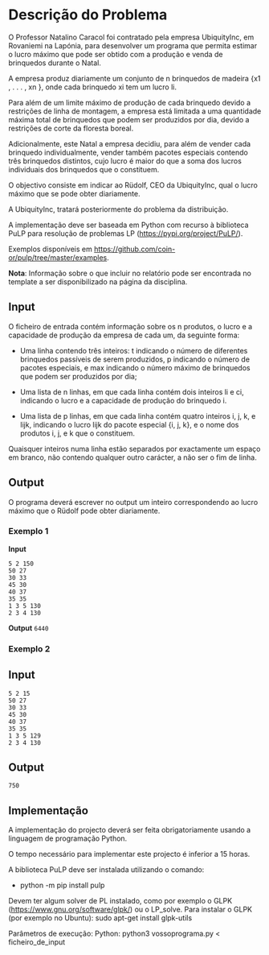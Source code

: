 # Descrição do Problema

O Professor Natalino Caracol foi contratado pela empresa UbiquityInc, em Rovaniemi na Lapónia, para desenvolver um programa que permita estimar o lucro máximo que pode ser obtido com a produção e venda de brinquedos durante o Natal.

A empresa produz diariamente um conjunto de n brinquedos de madeira {x1 , . . . , xn }, onde cada brinquedo xi tem um lucro li.


Para além de um limite máximo de produção de cada brinquedo devido a restrições de linha de montagem, a empresa está limitada a uma quantidade máxima total de brinquedos que podem ser produzidos por dia, devido a restrições de corte da floresta boreal.

Adicionalmente, este Natal a empresa decidiu, para além de vender cada brinquedo individualmente, vender também pacotes especiais contendo três brinquedos distintos, cujo lucro é maior do que a soma dos lucros individuais dos brinquedos que o constituem.

O objectivo consiste em indicar ao Rüdolf, CEO da UbiquityInc, qual o lucro máximo que se pode obter diariamente.

A UbiquityInc, tratará posteriormente do problema da distribuição.

A implementação deve ser baseada em Python com recurso à biblioteca PuLP para resolução de problemas LP (https://pypi.org/project/PuLP/).

Exemplos disponíveis em https://github.com/coin-or/pulp/tree/master/examples.


**Nota**: Informação sobre o que incluir no relatório pode ser encontrada no template a ser disponibilizado na página da disciplina.


## Input
O ficheiro de entrada contém informação sobre os n produtos, o lucro e a capacidade de produção da empresa de cada um, da seguinte forma:

* Uma linha contendo três inteiros: t indicando o número de diferentes brinquedos passíveis de serem produzidos, p indicando o número de pacotes especiais, e max indicando o número máximo de brinquedos que podem ser produzidos por dia;

* Uma lista de n linhas, em que cada linha contém dois inteiros li e ci, indicando o lucro e a capacidade de produção do brinquedo i.

* Uma lista de p linhas, em que cada linha contém quatro inteiros i, j, k, e lijk, indicando o lucro lijk do pacote especial {i, j, k}, e o nome dos produtos i, j, e k que o constituem.

Quaisquer inteiros numa linha estão separados por exactamente um espaço em branco, não contendo qualquer outro carácter, a não ser o fim de linha.


## Output
O programa deverá escrever no output um inteiro correspondendo ao lucro máximo que o Rüdolf pode obter diariamente.

### Exemplo 1
**Input**
```
5 2 150
50 27
30 33
45 30
40 37
35 35
1 3 5 130
2 3 4 130
```
**Output**
`6440`

### Exemplo 2
## Input
```
5 2 15
50 27
30 33
45 30
40 37
35 35
1 3 5 129
2 3 4 130
```
## Output
`750`

## Implementação
A implementação do projecto deverá ser feita obrigatoriamente usando a linguagem de programação Python.

O tempo necessário para implementar este projecto é inferior a 15 horas.

A biblioteca PuLP deve ser instalada utilizando o comando:
* python -m pip install pulp

Devem ter algum solver de PL instalado, como por exemplo o GLPK (https://www.gnu.org/software/glpk/) ou o LP_solve.
Para instalar o GLPK (por exemplo no Ubuntu): sudo apt-get install glpk-utils

Parâmetros de execução:
Python: python3 vossoprograma.py < ficheiro_de_input

